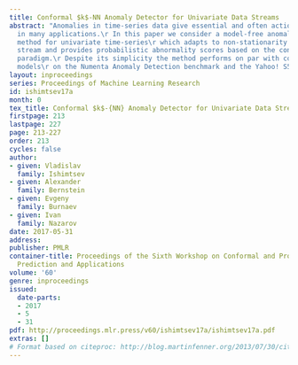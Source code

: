 ```yaml
---
title: Conformal $k$-NN Anomaly Detector for Univariate Data Streams
abstract: "Anomalies in time-series data give essential and often actionable information
  in many applications.\r In this paper we consider a model-free anomaly detection
  method for univariate time-series\r which adapts to non-stationarity in the data
  stream and provides probabilistic abnormality scores based on the conformal prediction
  paradigm.\r Despite its simplicity the method performs on par with complex prediction-based
  models\r on the Numenta Anomaly Detection benchmark and the Yahoo! S5 dataset."
layout: inproceedings
series: Proceedings of Machine Learning Research
id: ishimtsev17a
month: 0
tex_title: Conformal $k$-{NN} Anomaly Detector for Univariate Data Streams
firstpage: 213
lastpage: 227
page: 213-227
order: 213
cycles: false
author:
- given: Vladislav
  family: Ishimtsev
- given: Alexander
  family: Bernstein
- given: Evgeny
  family: Burnaev
- given: Ivan
  family: Nazarov
date: 2017-05-31
address: 
publisher: PMLR
container-title: Proceedings of the Sixth Workshop on Conformal and Probabilistic
  Prediction and Applications
volume: '60'
genre: inproceedings
issued:
  date-parts:
  - 2017
  - 5
  - 31
pdf: http://proceedings.mlr.press/v60/ishimtsev17a/ishimtsev17a.pdf
extras: []
# Format based on citeproc: http://blog.martinfenner.org/2013/07/30/citeproc-yaml-for-bibliographies/
---
```

